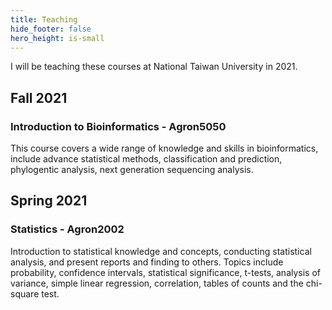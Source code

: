 ```yaml
---
title: Teaching
hide_footer: false
hero_height: is-small
---
```


I will be teaching these courses at National Taiwan University in 2021.

## Fall 2021
### Introduction to Bioinformatics - Agron5050
This course covers a wide range of knowledge and skills in bioinformatics, include advance statistical methods, classification and prediction, phylogentic analysis, next generation sequencing analysis.


## Spring 2021
### Statistics - Agron2002
Introduction to statistical knowledge and concepts, conducting statistical analysis, and present reports and finding to others. Topics include probability, confidence intervals, statistical significance, t-tests, analysis of variance, simple linear regression, correlation, tables of counts and the chi-square test.
